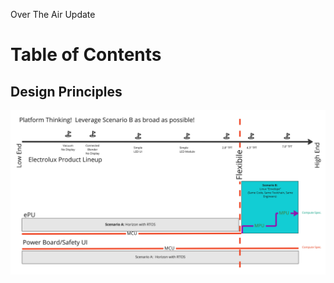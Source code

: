Over The Air Update

# Table of Contents

## Design Principles

<p align="center">
  <img width="1200" src="./images/poc_flexible_platform_1.jpg">
  </p>